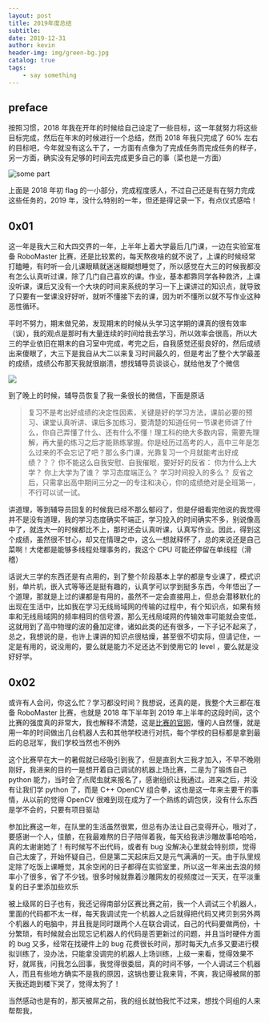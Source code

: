 ```yaml
---
layout: post
title: 2019年度总结
subtitle: 
date: 2019-12-31
author: kevin
header-img: img/green-bg.jpg
catalog: true
tags:
    - say something
---
```




## preface



按照习惯，2018 年我在开年的时候给自己设定了一些目标，这一年就努力将这些目标完成，然后在年末的时候进行一个总结，然而 2018 年我只完成了 60% 左右的目标吧，今年就没有这么干了，一方面有点像为了完成任务而完成任务的样子，另一方面，确实没有足够的时间去完成更多自己的事（菜也是一方面）

![some part](https://i.loli.net/2019/12/31/GIbU8rtHA4Ef53x.png)



上面是 2018 年初 flag 的一小部分，完成程度感人，不过自己还是有在努力完成这些任务的，2019 年，没什么特别的一年，但还是得记录一下，有点仪式感哈！



## 0x01



这一年是我大三和大四交界的一年，上半年上着大学最后几门课，一边在实验室准备 RoboMaster 比赛，还是比较累的，每天熬夜啥的就不说了，上课的时候经常打瞌睡，有时听一会儿课眼睛就迷迷糊糊想睡觉了，所以感觉在大三的时候我都没有怎么认真听过课，除了几门自己喜欢的课。作业，基本都靠同学各种救济，上课没听课，课后又没有一个大块的时间来系统的学习一下上课讲过的知识点，就导致了只要有一堂课没好好听，就听不懂接下去的课，因为听不懂所以就不写作业这种恶性循环。



平时不努力，期末做兄弟，发现期末的时候从头学习这学期的课真的很有效率（误），我的观点是那时有大量连续的时间给我去学习，所以效率会很高，所以大三的学业依旧在期末的自习室中完成，考完之后，自我感觉还挺良好的，然后成绩出来傻眼了，大三下是我自从大二以来复习时间最久的，但是考出了整个大学最差的成绩，成绩公布那天我就很崩溃，想找辅导员谈谈心，就给他发了个微信

![](https://i.loli.net/2019/12/31/Z1AHmCBTnXvlqY4.jpg)



到了晚上的时候，辅导员恢复了我一条很长的微信，下面是原话



>复习不是考出好成绩的决定性因素，关键是好的学习方法，课前必要的预习、课堂认真听讲、课后多加练习，要清楚的知道任何一节课老师讲了什么，你自己弄懂了什么、还有什么不懂！理工科的绝大多数内容，需要先理解，再大量的练习之后才能熟练掌握。你是经历过高考的人，高中三年是怎么过来的不会忘记了吧？那么多门课，光靠复习一个月就能考出好成绩？？？
>你不能这么自我安慰、自我催眠，要好好的反省：
>你为什么上大学？
>你上大学为了谁？
>学习态度端正么？
>学习时间投入的多么？
>反省之后，只需拿出高中期间三分之一的专注和决心，你的成绩绝对是全班第一，不行可以试一试。



讲道理，等到辅导员回复的时候我已经不那么郁闷了，但是仔细看完他说的我觉得并不是没有道理，我的学习态度确实不端正，学习投入的时间确实不多，别说像高中了，就连大一的时候都比不上，那时还会认真听课，认真写作业。因此，得到这个成绩，虽然很不甘心，却又在情理之中，这么一想就释怀了，总的来说还是自己菜啊！大佬都是能够多线程处理事务的，我这个 CPU 可能还停留在单线程（滑稽）



话说大三学的东西还是有点用的，到了整个阶段基本上学的都是专业课了，模式识别，单片机，嵌入式等等还是挺有趣的，认真学可以学到挺多东西，今年悟出了一个道理，那就是上过的课都是有用的，虽然不一定会直接用上，但总会潜移默化的出现在生活中，比如我在学习无线局域网的传输的过程中，有个知识点，如果有频率和无线局域网的频率相同的信号源，那么无线局域网的传输效率可能就会变低，这就用到了高中物理的波的叠加定律，诸如此类的还有很多，一下子记不起来了，总之，我想说的是，也许上课讲的知识点很枯燥，甚至很不切实际，但请记住，一定是有用的，说没用的，要么就是能力不足还达不到使用它的 level ，要么就是没好好学。



## 0x02



或许有人会问，你这么忙？学习都没时间？我想说，还真的是，我整个大三都在准备 RoboMaster 比赛，也就是 2018 年下半年到 2019 年上半年的这段时间，这个比赛的强度真的非常大，我也解释不清楚，这是[比赛的官网](https://www.robomaster.com/zh-CN/)，懂的人自然懂，就是用一年的时间做出几台机器人去和其他学校进行对抗，每个学校的目标都是拿到最后的总冠军，我们学校当然也不例外



 这个比赛早在大一的暑假就已经吸引到我了，但是直到大三我才加入，不早不晚刚刚好，我进来的目的一是想开着自己调试的机器上场比赛，二是为了锻炼自己 python 能力，当时会了点爬虫就来报名了，感谢组织让我通过。进来之后，并没有让我们学 python 了，而是 C++ OpenCV 组合拳，这也是这一年来主要干的事情，从以前的觉得 OpenCV 很难到现在成为了一个熟练的调包侠，没有什么东西是学不会的，只要有项目驱动



参加比赛这一年，在队里的生活虽然很累，但总有办法让自己变得开心，哦对了，要感谢一个人，佳酿，在我最难熬的日子陪伴着我，每天给我讲沙雕故事哈哈哈，真的太谢谢她了！有时候写不出代码，或者有 bug 没解决心里就会特别烦，觉得自己太废了，开始怀疑自己，但是第二天起床后又是元气满满的一天。由于队里规定除了吃饭上课睡觉，其余空闲的日子都得在实验室里，所以这一年来出去浪的频率小了很多，省了不少钱。很多时候就靠着沙雕网友的视频度过一天天，在平淡重复的日子里添加些欢乐



被上级屌的日子也有，我还记得南部分区赛比赛之前，我一个人调试三个机器人，里面的代码都不太一样，每天我调试完一个机器人之后就得把代码又拷贝到另外两个机器人的电脑中，并且我是同时跟两个人在联合调试，自己的代码要做两份，十分繁琐，有时候就会出现忘记机器人的代码是否更新过的问题，并且当时硬件方面的 bug 又多，经常在找硬件上的 bug 花费很长时间，那时每天九点多又要进行模拟训练了，没办法，只能拿没调完的机器人上场训练，上级一来看，觉得效果不好，就屌我，问我怎么回事，我觉得很委屈，真的时间不够，一个人调试三个机器人，而且有些地方确实不是我的原因，这锅也要让我来背，不爽，我记得被屌的那天我还跑到楼下哭了，觉得太狗了！



当然感动也是有的，那天被屌之前，我的组长就怕我忙不过来，想找个同组的人来帮帮我，

